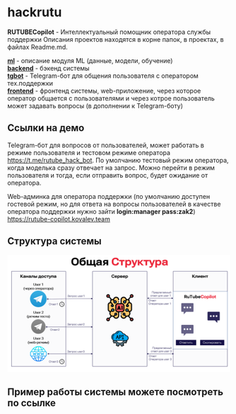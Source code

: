 # hackrutu

**RUTUBECopilot** - Интеллектуальный помощник оператора службы поддержки
Описания проектов находятся в корне папок, в проектах, в файлах Readme.md.

**[ml](https://github.com/ilya-edu/hackrutu/tree/master/ml)** - описание модуля ML (данные, модели, обучение)<br>
**[backend](https://github.com/ilya-edu/hackrutu/tree/master/backend)** - бэкенд системы<br>
**[tgbot](https://github.com/ilya-edu/hackrutu/tree/master/tgbot)** - Telegram-бот для общения пользователя с оператором тех.поддержки<br>
**[frontend](https://github.com/ilya-edu/hackrutu/tree/master/tgbot)** - фронтенд системы, web-приложение, через которое оператор общается с пользователями и через котрое пользователь может задавать вопросы (в дополнении к Telegram-боту)<br>

## Ссылки на демо

Telegram-бот для вопросов от пользователей, может работать в режиме пользователя и тестовом режиме оператора
https://t.me/rutube_hack_bot. По умолчанию тестовый режим оператора, когда моделька сразу отвечает на запрос. Можно перейти в режим пользователя и тогда, если отправить вопрос, будет ожидание от оператора.

Web-админка для оператора поддержки (по умолчанию доступен гостевой режим, но для ответа на вопросы пользователей в качестве оператора поддержки нужно зайти **login:manager pass:zak2**) <br>
https://rutube-copilot.kovalev.team 


## Структура системы
![](pics/pic1.png)

## Пример работы системы можете посмотреть по ссылке